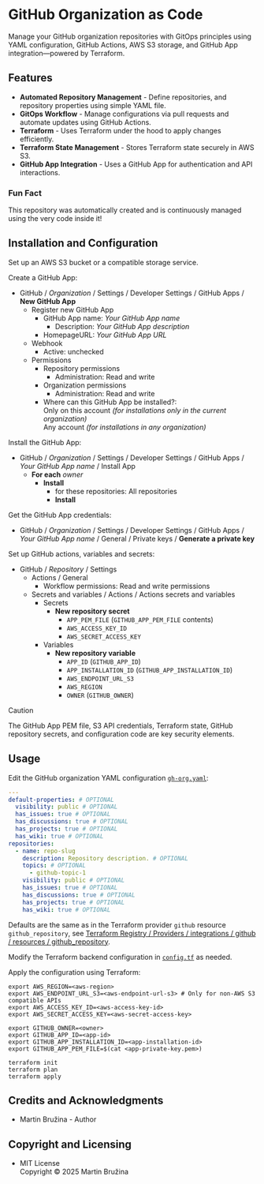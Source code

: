 # GitHub Organization as Code

Manage your GitHub organization repositories with GitOps principles using YAML configuration, GitHub Actions, AWS S3 storage, and GitHub App integration—powered by Terraform.

## Features

- **Automated Repository Management** - Define repositories, and repository properties using simple YAML file.
- **GitOps Workflow** - Manage configurations via pull requests and automate updates using GitHub Actions.
- **Terraform** - Uses Terraform under the hood to apply changes efficiently.
- **Terraform State Management** - Stores Terraform state securely in AWS S3.
- **GitHub App Integration** - Uses a GitHub App for authentication and API interactions.

### Fun Fact

This repository was automatically created and is continuously managed using the very code inside it!

## Installation and Configuration

Set up an AWS S3 bucket or a compatible storage service.

Create a GitHub App:

- GitHub / *Organization* / Settings / Developer Settings / GitHub Apps / **New GitHub App**
  - Register new GitHub App
    - GitHub App name: *Your GitHub App name*
      - Description: *Your GitHub App description*
    - HomepageURL: *Your GitHub App URL*
  - Webhook
    - Active: unchecked
  - Permissions
    - Repository permissions
      - Administration: Read and write
    - Organization permissions
      - Administration: Read and write
    - Where can this GitHub App be installed?:  
      Only on this account *(for installations only in the current organization)*  
      Any account *(for installations in any organization)*

Install the GitHub App:

- GitHub / *Organization* / Settings / Developer Settings / GitHub Apps / *Your GitHub App name* / Install App
  - **For each** *owner*
    - **Install**
      - for these repositories: All repositories
      - **Install**

Get the GitHub App credentials:

- GitHub / *Organization* / Settings / Developer Settings / GitHub Apps / *Your GitHub App name* / General / Private keys / **Generate a private key**

Set up GitHub actions, variables and secrets:

- GitHub / *Repository* / Settings
  - Actions / General
    - Workflow permissions: Read and write permissions
  - Secrets and variables / Actions / Actions secrets and variables
    - Secrets
      - **New repository secret**
        - `APP_PEM_FILE` (`GITHUB_APP_PEM_FILE` contents)
        - `AWS_ACCESS_KEY_ID`
        - `AWS_SECRET_ACCESS_KEY`
    - Variables
      - **New repository variable**
        - `APP_ID` (`GITHUB_APP_ID`)
        - `APP_INSTALLATION_ID` (`GITHUB_APP_INSTALLATION_ID`)
        - `AWS_ENDPOINT_URL_S3`
        - `AWS_REGION`
        - `OWNER` (`GITHUB_OWNER`)

> [!caution]
> The GitHub App PEM file, S3 API credentials, Terraform state, GitHub repository secrets, and configuration code are key security elements.

## Usage

Edit the GitHub organization YAML configuration [`gh-org.yaml`](gh-org.yaml):

```yaml
---
default-properties: # OPTIONAL
  visibility: public # OPTIONAL
  has_issues: true # OPTIONAL
  has_discussions: true # OPTIONAL
  has_projects: true # OPTIONAL
  has_wiki: true # OPTIONAL
repositories:
  - name: repo-slug
    description: Repository description. # OPTIONAL
    topics: # OPTIONAL
      - github-topic-1
    visibility: public # OPTIONAL
    has_issues: true # OPTIONAL
    has_discussions: true # OPTIONAL
    has_projects: true # OPTIONAL
    has_wiki: true # OPTIONAL
```

Defaults are the same as in the Terraform provider `github` resource `github_repository`, see [Terraform Registry / Providers / integrations / github / resources / github_repository](https://registry.terraform.io/providers/integrations/github/latest/docs/resources/repository#argument-reference).

Modify the Terraform backend configuration in [`config.tf`](config.tf) as needed.

Apply the configuration using Terraform:

```shell
export AWS_REGION=<aws-region>
export AWS_ENDPOINT_URL_S3=<aws-endpoint-url-s3> # Only for non-AWS S3 compatible APIs
export AWS_ACCESS_KEY_ID=<aws-access-key-id>
export AWS_SECRET_ACCESS_KEY=<aws-secret-access-key>

export GITHUB_OWNER=<owner>
export GITHUB_APP_ID=<app-id>
export GITHUB_APP_INSTALLATION_ID=<app-installation-id>
export GITHUB_APP_PEM_FILE=$(cat <app-private-key.pem>)

terraform init
terraform plan
terraform apply
```

## Credits and Acknowledgments

- Martin Bružina - Author

## Copyright and Licensing

- MIT License  
  Copyright © 2025 Martin Bružina
